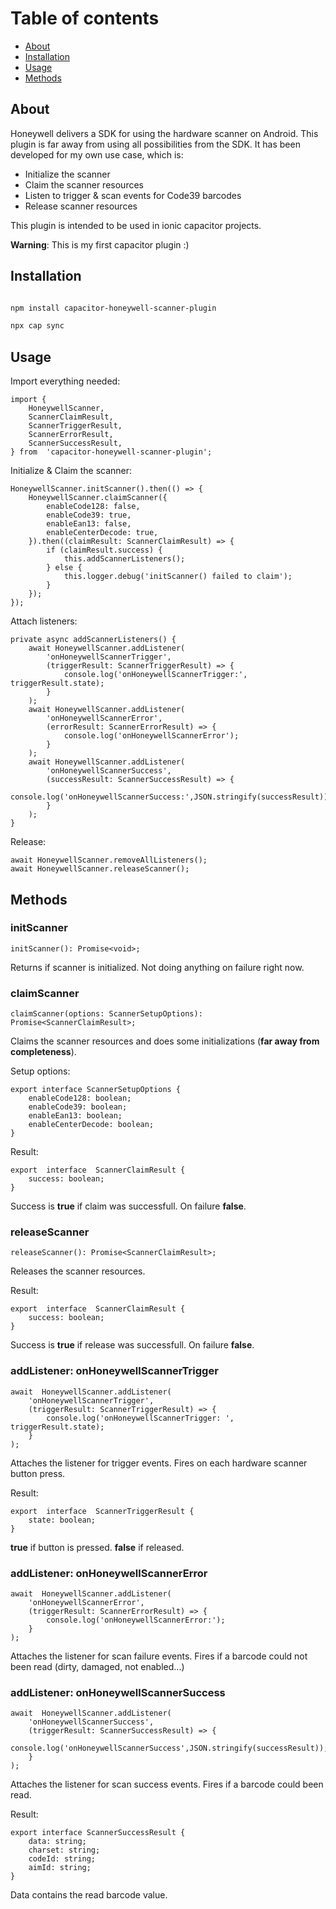 # Table of contents

- [About](#about)
- [Installation](#installation)
- [Usage](#usage)
- [Methods](#methods)

## About

Honeywell delivers a SDK for using the hardware scanner on Android. 
This plugin is far away from using all possibilities from the SDK. It has been developed for my own use case, which is:

* Initialize the scanner
* Claim the scanner resources
* Listen to trigger & scan events for Code39 barcodes
* Release scanner resources

This plugin is intended to be used in ionic capacitor projects.

**Warning**: This is my first capacitor plugin :)

## Installation

```bash

npm install capacitor-honeywell-scanner-plugin

npx cap sync

```

## Usage

Import everything needed:

    import {
    	HoneywellScanner,
    	ScannerClaimResult,
    	ScannerTriggerResult,
    	ScannerErrorResult,
    	ScannerSuccessResult,
    } from  'capacitor-honeywell-scanner-plugin';

Initialize & Claim the scanner:

    HoneywellScanner.initScanner().then(() => {
    	HoneywellScanner.claimScanner({
    		enableCode128: false,
    		enableCode39: true,
    		enableEan13: false,
    		enableCenterDecode: true,
    	}).then((claimResult: ScannerClaimResult) => {
    		if (claimResult.success) {
    			this.addScannerListeners();
    		} else {
    			this.logger.debug('initScanner() failed to claim');
    		}
    	});
    });

Attach listeners:

    private async addScannerListeners() {
    	await HoneywellScanner.addListener(
    		'onHoneywellScannerTrigger',
    		(triggerResult: ScannerTriggerResult) => {
    			console.log('onHoneywellScannerTrigger:', triggerResult.state);
    		}
    	);
    	await HoneywellScanner.addListener(
    		'onHoneywellScannerError',
    		(errorResult: ScannerErrorResult) => {
    			console.log('onHoneywellScannerError');
    		}
    	);
    	await HoneywellScanner.addListener(
    		'onHoneywellScannerSuccess',
    		(successResult: ScannerSuccessResult) => {
    			console.log('onHoneywellScannerSuccess:',JSON.stringify(successResult));
    		}
    	); 
    }

Release:

    await HoneywellScanner.removeAllListeners();
    await HoneywellScanner.releaseScanner();



## Methods

### initScanner

    initScanner(): Promise<void>;

Returns if scanner is initialized.
Not doing anything on failure right now.

### claimScanner 

    claimScanner(options: ScannerSetupOptions): Promise<ScannerClaimResult>;

Claims the scanner resources and does some initializations (**far away from completeness**).

Setup options:

    export interface ScannerSetupOptions {
	    enableCode128: boolean;
	    enableCode39: boolean;
	    enableEan13: boolean;
	    enableCenterDecode: boolean;
    }

Result:

    export  interface  ScannerClaimResult {
	    success: boolean;
    }

Success is **true** if claim was successfull. On failure **false**.

### releaseScanner 

    releaseScanner(): Promise<ScannerClaimResult>;

Releases the scanner resources.

Result:

    export  interface  ScannerClaimResult {
	    success: boolean;
    }

Success is **true** if release was successfull. On failure **false**.

### addListener: onHoneywellScannerTrigger

    await  HoneywellScanner.addListener(
	    'onHoneywellScannerTrigger',
	    (triggerResult: ScannerTriggerResult) => {
		    console.log('onHoneywellScannerTrigger: ', triggerResult.state);
	    }
    );

Attaches the listener for trigger events. Fires on each hardware scanner button press.

Result:

    export  interface  ScannerTriggerResult {
	    state: boolean;
    }

**true** if button is pressed. **false** if released.

### addListener: onHoneywellScannerError

    await  HoneywellScanner.addListener(
	    'onHoneywellScannerError',
	    (triggerResult: ScannerErrorResult) => {
		    console.log('onHoneywellScannerError:');
	    }
    );

Attaches the listener for scan failure events. Fires if a barcode could not been read (dirty, damaged, not enabled...)

### addListener: onHoneywellScannerSuccess

    await  HoneywellScanner.addListener(
	    'onHoneywellScannerSuccess',
	    (triggerResult: ScannerSuccessResult) => {
		    console.log('onHoneywellScannerSuccess',JSON.stringify(successResult));
	    }
    );

Attaches the listener for scan success events. Fires if a barcode could been read.

Result:

    export interface ScannerSuccessResult {
	    data: string;
	    charset: string;
	    codeId: string;
	    aimId: string;
    }

Data contains the read barcode value.
